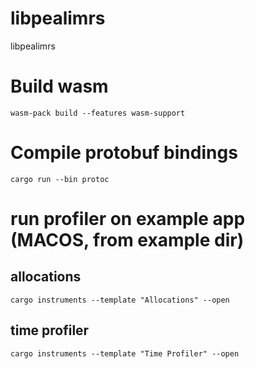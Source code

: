 # libpealimrs
libpealimrs

# Build wasm
```wasm-pack build --features wasm-support```

# Compile protobuf bindings
```cargo run --bin protoc```

# run profiler on example app (MACOS, from example dir)
## allocations
```cargo instruments --template "Allocations" --open```
## time profiler
```cargo instruments --template "Time Profiler" --open```